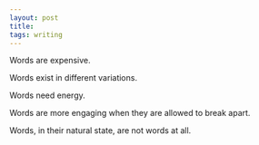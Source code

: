 ```yaml
---
layout: post
title: 
tags: writing
---
```

Words are expensive.

Words exist in different variations.

Words need energy.

Words are more engaging when they are allowed to break apart. 

Words, in their natural state, are not words at all.
<br>
<br>

